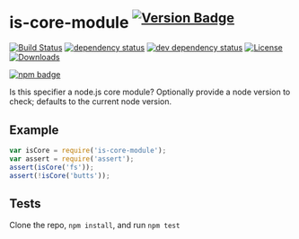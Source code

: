 # is-core-module <sup>[![Version Badge][2]][1]</sup>

[![Build Status][3]][4]
[![dependency status][5]][6]
[![dev dependency status][7]][8]
[![License][license-image]][license-url]
[![Downloads][downloads-image]][downloads-url]

[![npm badge][11]][1]

Is this specifier a node.js core module? Optionally provide a node version to check; defaults to the current node version.

## Example

```js
var isCore = require('is-core-module');
var assert = require('assert');
assert(isCore('fs'));
assert(!isCore('butts'));
```

## Tests
Clone the repo, `npm install`, and run `npm test`

[1]: https://npmjs.org/package/is-core-module
[2]: http://versionbadg.es/inspect-js/is-core-module.svg
[3]: https://travis-ci.org/inspect-js/is-core-module.svg
[4]: https://travis-ci.org/inspect-js/is-core-module
[5]: https://david-dm.org/inspect-js/is-core-module.svg
[6]: https://david-dm.org/inspect-js/is-core-module
[7]: https://david-dm.org/inspect-js/is-core-module/dev-status.svg
[8]: https://david-dm.org/inspect-js/is-core-module#info=devDependencies
[11]: https://nodei.co/npm/is-core-module.png?downloads=true&stars=true
[license-image]: http://img.shields.io/npm/l/is-core-module.svg
[license-url]: LICENSE
[downloads-image]: http://img.shields.io/npm/dm/is-core-module.svg
[downloads-url]: http://npm-stat.com/charts.html?package=is-core-module
